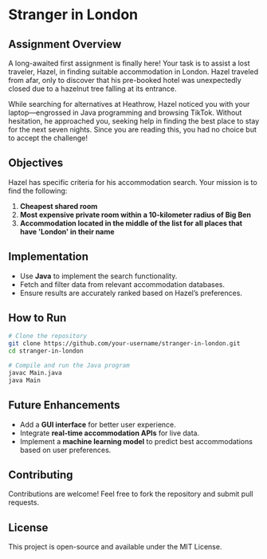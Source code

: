 # Stranger in London


## Assignment Overview
A long-awaited first assignment is finally here! Your task is to assist a lost traveler, Hazel, in finding suitable accommodation in London. Hazel traveled from afar, only to discover that his pre-booked hotel was unexpectedly closed due to a hazelnut tree falling at its entrance. 

While searching for alternatives at Heathrow, Hazel noticed you with your laptop—engrossed in Java programming and browsing TikTok. Without hesitation, he approached you, seeking help in finding the best place to stay for the next seven nights. Since you are reading this, you had no choice but to accept the challenge!

## Objectives
Hazel has specific criteria for his accommodation search. Your mission is to find the following:

1. **Cheapest shared room**
2. **Most expensive private room within a 10-kilometer radius of Big Ben**
3. **Accommodation located in the middle of the list for all places that have 'London' in their name**

## Implementation
- Use **Java** to implement the search functionality.
- Fetch and filter data from relevant accommodation databases.
- Ensure results are accurately ranked based on Hazel’s preferences.

## How to Run
```sh
# Clone the repository
git clone https://github.com/your-username/stranger-in-london.git
cd stranger-in-london

# Compile and run the Java program
javac Main.java
java Main
```

## Future Enhancements
- Add a **GUI interface** for better user experience.
- Integrate **real-time accommodation APIs** for live data.
- Implement a **machine learning model** to predict best accommodations based on user preferences.

## Contributing
Contributions are welcome! Feel free to fork the repository and submit pull requests.

## License
This project is open-source and available under the MIT License.

